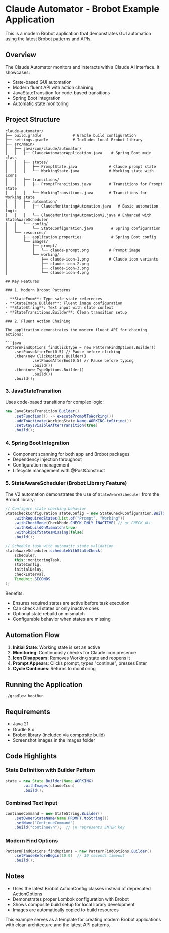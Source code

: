 # Claude Automator - Brobot Example Application

This is a modern Brobot application that demonstrates GUI automation using the latest Brobot patterns and APIs.

## Overview

The Claude Automator monitors and interacts with a Claude AI interface. It showcases:
- State-based GUI automation
- Modern fluent API with action chaining
- JavaStateTransition for code-based transitions
- Spring Boot integration
- Automatic state monitoring

## Project Structure

```
claude-automator/
├── build.gradle              # Gradle build configuration
├── settings.gradle           # Includes local Brobot library
├── src/main/
│   ├── java/com/claude/automator/
│   │   ├── ClaudeAutomatorApplication.java    # Spring Boot main class
│   │   ├── states/
│   │   │   ├── PromptState.java              # Claude prompt state
│   │   │   └── WorkingState.java             # Working state with icons
│   │   ├── transitions/
│   │   │   ├── PromptTransitions.java        # Transitions for Prompt state
│   │   │   └── WorkingTransitions.java       # Transitions for Working state
│   │   ├── automation/
│   │   │   ├── ClaudeMonitoringAutomation.java   # Basic automation logic
│   │   │   └── ClaudeMonitoringAutomationV2.java # Enhanced with StateAwareScheduler
│   │   └── config/
│   │       └── StateConfiguration.java        # Spring configuration
│   └── resources/
│       ├── application.properties             # Spring Boot config
│       └── images/
│           ├── prompt/
│           │   └── claude-prompt.png         # Prompt image
│           └── working/
│               ├── claude-icon-1.png         # Claude icon variants
│               ├── claude-icon-2.png
│               ├── claude-icon-3.png
│               └── claude-icon-4.png

## Key Features

### 1. Modern Brobot Patterns

- **StateEnum**: Type-safe state references
- **StateImage.Builder**: Fluent image configuration
- **StateString**: Text input with state context
- **StateTransitions.Builder**: Clean transition setup

### 2. Fluent Action Chaining

The application demonstrates the modern fluent API for chaining actions:

```java
PatternFindOptions findClickType = new PatternFindOptions.Builder()
    .setPauseAfterEnd(0.5) // Pause before clicking
    .then(new ClickOptions.Builder()
            .setPauseAfterEnd(0.5) // Pause before typing
            .build())
    .then(new TypeOptions.Builder()
            .build())
    .build();
```

### 3. JavaStateTransition

Uses code-based transitions for complex logic:

```java
new JavaStateTransition.Builder()
    .setFunction(() -> executePromptToWorking())
    .addToActivate(WorkingState.Name.WORKING.toString())
    .setStaysVisibleAfterTransition(true)
    .build();
```

### 4. Spring Boot Integration

- Component scanning for both app and Brobot packages
- Dependency injection throughout
- Configuration management
- Lifecycle management with @PostConstruct

### 5. StateAwareScheduler (Brobot Library Feature)

The V2 automation demonstrates the use of `StateAwareScheduler` from the Brobot library:

```java
// Configure state checking behavior
StateCheckConfiguration stateConfig = new StateCheckConfiguration.Builder()
    .withRequiredStates(List.of("Prompt", "Working"))
    .withCheckMode(CheckMode.CHECK_ONLY_INACTIVE) // or CHECK_ALL
    .withRebuildOnMismatch(true)
    .withSkipIfStatesMissing(false)
    .build();

// Schedule task with automatic state validation
stateAwareScheduler.scheduleWithStateCheck(
    scheduler,
    this::monitoringTask,
    stateConfig,
    initialDelay,
    checkInterval,
    TimeUnit.SECONDS
);
```

Benefits:
- Ensures required states are active before task execution
- Can check all states or only inactive ones
- Optional state rebuild on mismatch
- Configurable behavior when states are missing

## Automation Flow

1. **Initial State**: Working state is set as active
2. **Monitoring**: Continuously checks for Claude icon presence
3. **Icon Disappears**: Removes Working state and reopens it
4. **Prompt Appears**: Clicks prompt, types "continue", presses Enter
5. **Cycle Continues**: Returns to monitoring

## Running the Application

```bash
./gradlew bootRun
```

## Requirements

- Java 21
- Gradle 8.x
- Brobot library (included via composite build)
- Screenshot images in the images folder

## Code Highlights

### State Definition with Builder Pattern
```java
state = new State.Builder(Name.WORKING)
        .withImages(claudeIcon)
        .build();
```

### Combined Text Input
```java
continueCommand = new StateString.Builder()
    .setOwnerStateName(Name.PROMPT.toString())
    .setName("ContinueCommand")
    .build("continue\n");  // \n represents ENTER key
```

### Modern Find Options
```java
PatternFindOptions findOptions = new PatternFindOptions.Builder()
    .setPauseBeforeBegin(10.0)  // 10 seconds timeout
    .build();
```

## Notes

- Uses the latest Brobot ActionConfig classes instead of deprecated ActionOptions
- Demonstrates proper Lombok configuration with Brobot
- Shows composite build setup for local library development
- Images are automatically copied to build resources

This example serves as a template for creating modern Brobot applications with clean architecture and the latest API patterns.